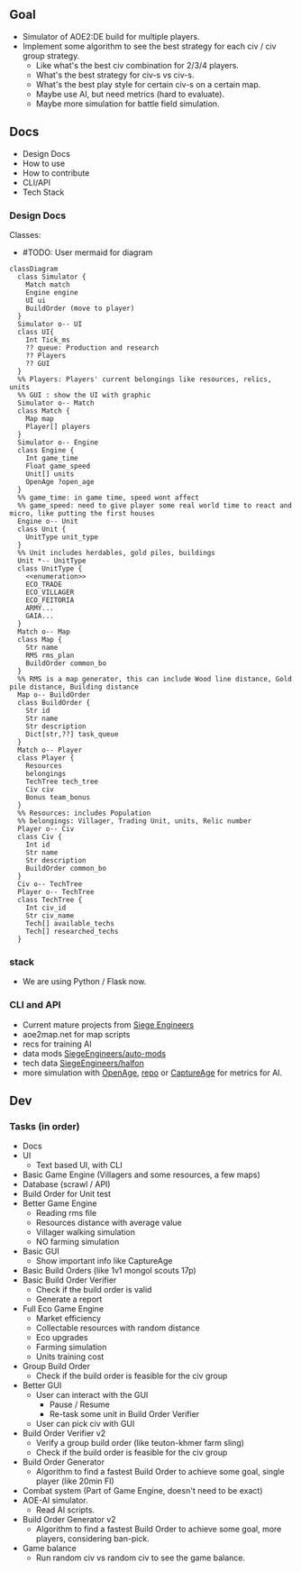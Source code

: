 ## Goal

- Simulator of AOE2:DE build for multiple players.
- Implement some algorithm to see the best strategy for each civ / civ group strategy.
  - Like what's the best civ combination for 2/3/4 players.
  - What's the best strategy for civ-s vs civ-s.
  - What's the best play style for certain civ-s on a certain map.
  - Maybe use AI, but need metrics (hard to evaluate).
  - Maybe more simulation for battle field simulation.

## Docs

- Design Docs
- How to use
- How to contribute
- CLI/API
- Tech Stack

### Design Docs

Classes:

- #TODO: User mermaid for diagram

```mermaid
classDiagram
  class Simulator {
    Match match
    Engine engine
    UI ui
    BuildOrder (move to player)
  }
  Simulator o-- UI
  class UI{
    Int Tick_ms
    ?? queue: Production and research
    ?? Players
    ?? GUI
  }
  %% Players: Players' current belongings like resources, relics, units
  %% GUI : show the UI with graphic
  Simulator o-- Match
  class Match {
    Map map
    Player[] players
  }
  Simulator o-- Engine
  class Engine {
    Int game_time
    Float game_speed
    Unit[] units
    OpenAge ?open_age
  }
  %% game_time: in game time, speed wont affect
  %% game_speed: need to give player some real world time to react and micro, like putting the first houses
  Engine o-- Unit
  class Unit {
    UnitType unit_type
  }
  %% Unit includes herdables, gold piles, buildings
  Unit *-- UnitType
  class UnitType {
    <<enumeration>>
    ECO_TRADE
    ECO_VILLAGER
    ECO_FEITORIA
    ARMY...
    GAIA...
  }
  Match o-- Map
  class Map {
    Str name
    RMS rms_plan
    BuildOrder common_bo
  }
  %% RMS is a map generator, this can include Wood line distance, Gold pile distance, Building distance
  Map o-- BuildOrder
  class BuildOrder {
    Str id
    Str name
    Str description
    Dict[str,??] task_queue
  }
  Match o-- Player
  class Player {
    Resources
    belongings
    TechTree tech_tree
    Civ civ
    Bonus team_bonus
  }
  %% Resources: includes Population
  %% belongings: Villager, Trading Unit, units, Relic number
  Player o-- Civ
  class Civ {
    Int id
    Str name
    Str description
    BuildOrder common_bo
  }
  Civ o-- TechTree
  Player o-- TechTree
  class TechTree {
    Int civ_id
    Str civ_name
    Tech[] available_techs
    Tech[] researched_techs
  }

```

### stack

- We are using Python / Flask now.

### CLI and API

- Current mature projects from [Siege Engineers](https://siegeengineers.org/projects)
- aoe2map.net for map scripts
- recs for training AI
- data mods [SiegeEngineers/auto-mods](https://github.com/SiegeEngineers/auto-mods)
- tech data [SiegeEngineers/halfon](https://github.com/SiegeEngineers/halfon/)
- more simulation with [OpenAge](https://blog.openage.dev/), [repo](https://github.com/SFTtech/openage) or [CaptureAge](https://captureage.com/) for metrics for AI.

## Dev

### Tasks (in order)

- Docs
- UI
  - Text based UI, with CLI
- Basic Game Engine (Villagers and some resources, a few maps)
- Database (scrawl / API)
- Build Order for Unit test
- Better Game Engine
  - Reading rms file
  - Resources distance with average value
  - Villager walking simulation
  - NO farming simulation
- Basic GUI
  - Show important info like CaptureAge
- Basic Build Orders (like 1v1 mongol scouts 17p)
- Basic Build Order Verifier
  - Check if the build order is valid
  - Generate a report
- Full Eco Game Engine
  - Market efficiency
  - Collectable resources with random distance
  - Eco upgrades
  - Farming simulation
  - Units training cost
- Group Build Order
  - Check if the build order is feasible for the civ group
- Better GUI
  - User can interact with the GUI
    - Pause / Resume
    - Re-task some unit in Build Order Verifier
  - User can pick civ with GUI
- Build Order Verifier v2
  - Verify a group build order (like teuton-khmer farm sling)
  - Check if the build order is feasible for the civ group
- Build Order Generator
  - Algorithm to find a fastest Build Order to achieve some goal, single player (like 20min FI)
- Combat system (Part of Game Engine, doesn't need to be exact)
- AOE-AI simulator.
  - Read AI scripts.
- Build Order Generator v2
  - Algorithm to find a fastest Build Order to achieve some goal, more players, considering ban-pick.
- Game balance
  - Run random civ vs random civ to see the game balance.
